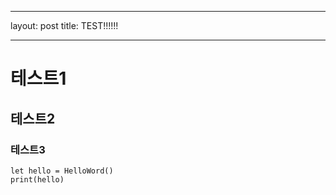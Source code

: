 
- - - 
layout: post
title: TEST!!!!!!
- - - 

# 테스트1
## 테스트2
### 테스트3

```
let hello = HelloWord()
print(hello)
```

